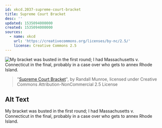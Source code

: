 ```yaml
---
id: xkcd.2037-supreme-court-bracket
title: Supreme Court Bracket
desc: ''
updated: 1535094000000
created: 1535094000000
sources:
  - name: xkcd
    url: 'https://creativecommons.org/licenses/by-nc/2.5/'
    license: Creative Commons 2.5
---
```

![My bracket was busted in the first round; I had Massachusetts v. Connecticut in the final, probably in a case over who gets to annex Rhode Island.](https://imgs.xkcd.com/comics/supreme_court_bracket.png)
> "[Supreme Court Bracket](https://xkcd.com/2037/)", by Randall Munroe, licensed under Creative Commons Attribution-NonCommercial 2.5 License

## Alt Text
My bracket was busted in the first round; I had Massachusetts v. Connecticut in the final, probably in a case over who gets to annex Rhode Island.
